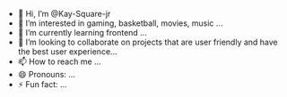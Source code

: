 - 👋 Hi, I’m @Kay-Square-jr
- 👀 I’m interested in gaming, basketball, movies, music ...
- 🌱 I’m currently learning frontend ...
- 💞️ I’m looking to collaborate on projects that are user friendly and have the best user experience...
- 📫 How to reach me ...
- 😄 Pronouns: ...
- ⚡ Fun fact: ...

<!---
Kay-Square-jr/Kay-Square-jr is a ✨ special ✨ repository because its `README.md` (this file) appears on your GitHub profile.
You can click the Preview link to take a look at your changes.
--->
